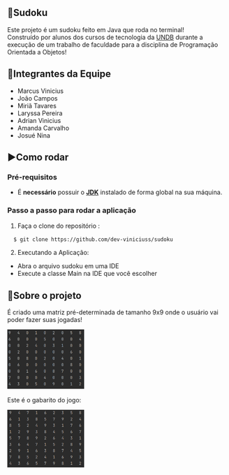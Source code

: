 ## 🔢Sudoku
Este projeto é um sudoku feito em Java que roda no terminal! </br> 
Construído por alunos dos cursos de tecnologia da [UNDB](https://www.undb.edu.br/) durante a execução de um trabalho de faculdade para a disciplina de Programação Orientada a Objetos!

## 👥Integrantes da Equipe
- Marcus Vinicius
- João Campos
- Miriã Tavares
- Laryssa Pereira
- Adrian Vinicius
- Amanda Carvalho
- Josué Nina

## ▶️Como rodar
  ### **Pré-requisitos**
  - É **necessário** possuir o **[JDK](https://www.oracle.com/java/technologies/downloads/)** instalado de forma global na sua máquina.
  
 ### **Passo a passo para rodar a aplicação**  
1. Faça o clone do repositório :

```sh
  $ git clone https://github.com/dev-viniciuss/sudoku
```

2. Executando a Aplicação:

  - Abra o arquivo sudoku em uma IDE
  - Execute a classe Main na IDE que você escolher

## 📄Sobre o projeto
É criado uma matriz pré-determinada de tamanho 9x9 onde o usuário vai poder fazer suas jogadas!
<p align="flex-start">
  <img src="https://github.com/dev-viniciuss/sudoku/blob/main/.github/matriz.png" width="35%" alt="Gabarito">
</p>

Este é o gabarito do jogo:
<p align="flex-start">
  <img src="https://github.com/dev-viniciuss/sudoku/blob/main/.github/gabarito.png" width="35%" alt="Gabarito">
</p>
